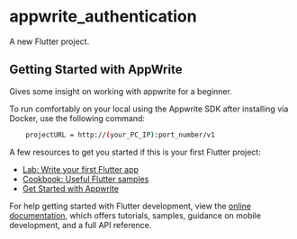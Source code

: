 # appwrite_authentication

A new Flutter project.

## Getting Started with AppWrite

Gives some insight on working with appwrite for a beginner.

To run comfortably on your local using the Appwrite SDK after installing via Docker, use the following command:

```bash
    projectURL = http://(your_PC_IP):port_number/v1
```

A few resources to get you started if this is your first Flutter project:

- [Lab: Write your first Flutter app](https://docs.flutter.dev/get-started/codelab)
- [Cookbook: Useful Flutter samples](https://docs.flutter.dev/cookbook)
- [Get Started with Appwrite](https://appwrite.io/)

For help getting started with Flutter development, view the
[online documentation](https://docs.flutter.dev/), which offers tutorials,
samples, guidance on mobile development, and a full API reference.
